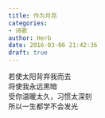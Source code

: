 ```yaml
---  
title: 作为月亮  
categories:  
- 诗歌  
author: Herb  
date: 2016-03-06 21:42:36  
draft: true
---  
```

若使太阳背弃我而去  
将使我永远黑暗  
受你温暖太久，习惯太深刻  
所以一生都学不会发光